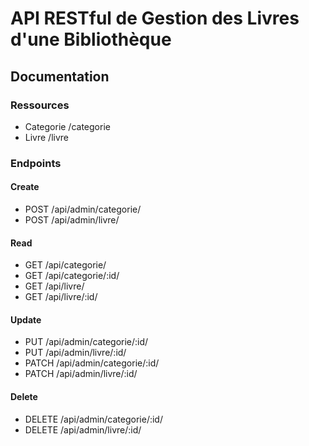 # API RESTful de Gestion des Livres d'une Bibliothèque

## Documentation

### Ressources

- Categorie /categorie
- Livre /livre

### Endpoints

#### Create

- POST /api/admin/categorie/
- POST /api/admin/livre/

#### Read

- GET /api/categorie/
- GET /api/categorie/:id/
- GET /api/livre/
- GET /api/livre/:id/

#### Update

- PUT /api/admin/categorie/:id/
- PUT /api/admin/livre/:id/
- PATCH /api/admin/categorie/:id/
- PATCH /api/admin/livre/:id/

#### Delete

- DELETE /api/admin/categorie/:id/
- DELETE /api/admin/livre/:id/
